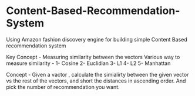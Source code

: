 # Content-Based-Recommendation-System
Using Amazon fashion discovery engine for building simple Content Based recommendation system

Key Concept - Measuring similarity between the vectors
              Various way to measure similarity -
              1- Cosine
              2- Euclidian
              3- L1
              4- L2
              5- Manhattan
              
Concept - Given a vactor , calculate the simialirty between the given vector vs the rest of the vectors, and short the distances 
          in ascending order. And pick the number of recommendation you want.
          
          

          
              
